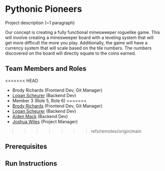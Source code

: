 # Pythonic Pioneers

Project description (~1 paragraph)

Our concept is creating a fully functional minesweeper roguelike game. This will involve creating a minesweeper board with a leveling system that will get more difficult the more you play. Additionally, the game will have a currency system that will scale based on the tile numbers. The numbers discovered on the board will directly equate to the coins earned. 
	
## Team Members and Roles

<<<<<<< HEAD
* Brody Richards (Frontend Dev, Git Manager)
* [Logan Scheurer](https://github.com/scheurel/CIS350-HW2-Scheurer) (Backend Dev)
* Member 3 (Role 5, Role 6)
=======
* [Brody Richards](https://github.com/BRich823/CIS350-HW2-Richards) (Frontend Dev, Git Manager)
* [Logan Scheurer](https://github.com/scheurel/CIS350-HW2-Scheurer) (Backend Dev)
* [Aiden Mack](https://github.com/aidenamack/CIS350-HW2-Mack) (Backend Dev)
* [Joshua Wiles](https://github.com/JwilesGV/CIS350-HW2-WILES) (Project Manager)
>>>>>>> refs/remotes/origin/main

## Prerequisites

## Run Instructions
